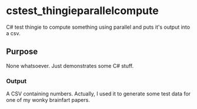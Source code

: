 cstest_thingieparallelcompute
=============================

C# test thingie to compute something using parallel and puts it's output into a csv.

## Purpose
None whatsoever.
Just demonstrates some C# stuff.

### Output
A CSV containing numbers.
Actually, I used it to generate some test data for one of my wonky brainfart papers.
